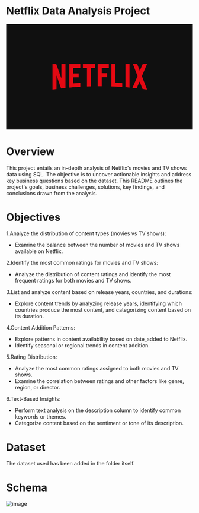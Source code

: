 # Netflix Data Analysis Project

![Netflix logo](https://github.com/vidita30/Netflix_SQL_Project/blob/main/n%20logo.jpg)

# Overview
This project entails an in-depth analysis of Netflix's movies and TV shows data using SQL. The objective is to uncover actionable insights and address key business questions based on the dataset. This README outlines the project's goals, business challenges, solutions, key findings, and conclusions drawn from the analysis.

# Objectives
1.Analyze the distribution of content types (movies vs TV shows): 
- Examine the balance between the number of movies and TV shows available on Netflix.
  
2.Identify the most common ratings for movies and TV shows:
- Analyze the distribution of content ratings and identify the most frequent ratings for both movies and TV shows.</br>

3.List and analyze content based on release years, countries, and durations:</br>
- Explore content trends by analyzing release years, identifying which countries produce the most content, and categorizing    content based on its duration.</br>

4.Content Addition Patterns:</br>
- Explore patterns in content availability based on date_added to Netflix.</br>
- Identify seasonal or regional trends in content addition.</br>

5.Rating Distribution:</br>
- Analyze the most common ratings assigned to both movies and TV shows.</br>
- Examine the correlation between ratings and other factors like genre, region, or director.</br>

6.Text-Based Insights:</br>
- Perform text analysis on the description column to identify common keywords or themes.</br>
- Categorize content based on the sentiment or tone of its description.</br>

# Dataset
The dataset used has been added in the folder itself.

# Schema
![image](https://github.com/user-attachments/assets/599ab87a-a5f0-4516-998b-f34f1fd92067)
